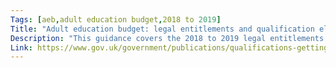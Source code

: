```yaml
---
Tags: [aeb,adult education budget,2018 to 2019]
Title: "Adult education budget: legal entitlements and qualification eligibility principles 2018 to 2019"
Description: "This guidance covers the 2018 to 2019 legal entitlements and local flexibility offer for learners in England within the adult education budget (AEB)."
Link: https://www.gov.uk/government/publications/qualifications-getting-approval-for-funding/legal-entitlements-and-qualification-eligibility-principles-within-in-the-adult-education-budget
---
```

